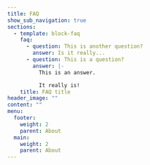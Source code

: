 ```yaml
---
title: FAQ
show_sub_navigation: true
sections:
  - template: block-faq
    faq:
      - question: This is another question?
        answer: Is it really...
      - question: This is a question?
        answer: |-
          This is an answer.

          It really is!
    title: FAQ title
header_image: ""
content: ""
menu:
  footer:
    weight: 2
    parent: About
  main:
    weight: 2
    parent: About
---
```

